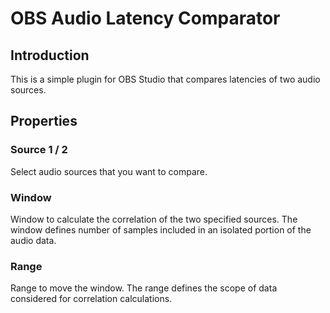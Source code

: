 # OBS Audio Latency Comparator

## Introduction

This is a simple plugin for OBS Studio that compares latencies of two audio sources.

## Properties

### Source 1 / 2

Select audio sources that you want to compare.

### Window

Window to calculate the correlation of the two specified sources.
The window defines number of samples included in an isolated portion of the audio data.

### Range

Range to move the window.
The range defines the scope of data considered for correlation calculations.
